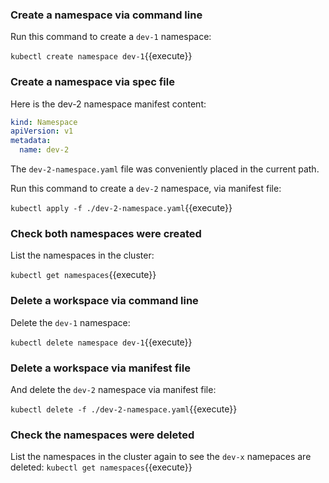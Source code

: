 ### Create a namespace via command line

Run this command to create a `dev-1` namespace:

`kubectl create namespace dev-1`{{execute}}

### Create a namespace via spec file

Here is the dev-2 namespace manifest content:

```yaml
kind: Namespace
apiVersion: v1
metadata:
  name: dev-2
```

The `dev-2-namespace.yaml` file was conveniently placed in the current path.

Run this command to create a `dev-2` namespace, via manifest file:

`kubectl apply -f ./dev-2-namespace.yaml`{{execute}}

### Check both namespaces were created

List the namespaces in the cluster:

`kubectl get namespaces`{{execute}}

### Delete a workspace via command line

Delete the `dev-1` namespace:

`kubectl delete namespace dev-1`{{execute}}

### Delete a workspace via manifest file

And delete the `dev-2` namespace via manifest file:

`kubectl delete -f ./dev-2-namespace.yaml`{{execute}}

### Check the namespaces were deleted

List the namespaces in the cluster again to see the `dev-x` namepaces are deleted:
`kubectl get namespaces`{{execute}}
